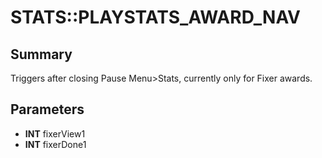 # STATS::PLAYSTATS_AWARD_NAV

## Summary
Triggers after closing Pause Menu>Stats, currently only for Fixer awards.

## Parameters
* **INT** fixerView1
* **INT** fixerDone1